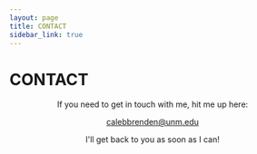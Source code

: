 ```yaml
---
layout: page
title: CONTACT
sidebar_link: true
---
```


<h1 class="page-title">CONTACT</h1>

<p align="center">If you need to get in touch with me, hit me up here:</p> 

<p align="center"><a href="mailto:calebbrenden@unm.edu">calebbrenden@unm.edu</a></p>

<p align="center">I'll get back to you as soon as I can!</p>

<!--
<p align="center">I'll get back to you as soon as I can!</p>
<div id="formwrap">
	<a href="https://placeholder.com"><img src="http://via.placeholder.com/350x800"></a>
	<div id="formview">
		<form accept-charset="UTF-8" action="https://formkeep.com/f/XXXXXXXXXXXX" method="POST">
  			<input type="email" name="email" placeholder="Your Email">
  			<input type="text" name="name" placeholder="Your Name">
  			<input type="hidden" name="utf8" value="✓">
  			<button type="submit">Submit</button>
		</form>
	</div>
</div> -->